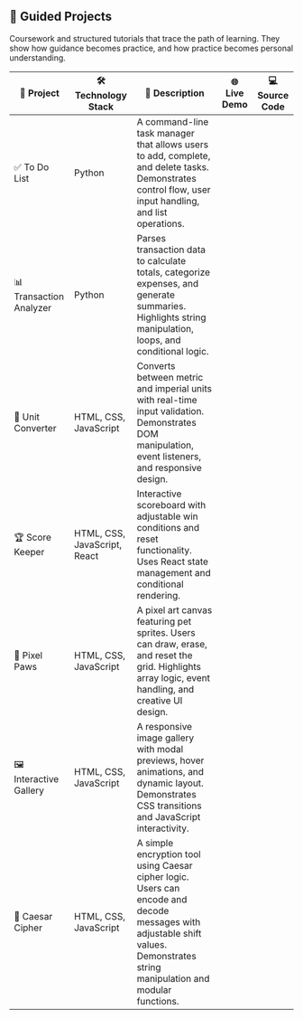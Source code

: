 ## 📘 Guided Projects

Coursework and structured tutorials that trace the path of learning. They show how guidance becomes practice, and how practice becomes personal understanding.


| 🧩 Project             | 🛠️ Technology Stack           | 📄 Description                                                                 | 🌐 Live Demo | 💻 Source Code |
|------------------------|-------------------------------|--------------------------------------------------------------------------------|--------------|----------------|
| ✅ To Do List          | Python                        | A command-line task manager that allows users to add, complete, and delete tasks. Demonstrates control flow, user input handling, and list operations. |              |                |
| 📊 Transaction Analyzer | Python                       | Parses transaction data to calculate totals, categorize expenses, and generate summaries. Highlights string manipulation, loops, and conditional logic. |              |                |
| 🔄 Unit Converter      | HTML, CSS, JavaScript         | Converts between metric and imperial units with real-time input validation. Demonstrates DOM manipulation, event listeners, and responsive design. |              |                |
| 🏆 Score Keeper        | HTML, CSS, JavaScript, React  | Interactive scoreboard with adjustable win conditions and reset functionality. Uses React state management and conditional rendering. |              |                |
| 🐾 Pixel Paws          | HTML, CSS, JavaScript         | A pixel art canvas featuring pet sprites. Users can draw, erase, and reset the grid. Highlights array logic, event handling, and creative UI design. |              |                |
| 🖼️ Interactive Gallery | HTML, CSS, JavaScript         | A responsive image gallery with modal previews, hover animations, and dynamic layout. Demonstrates CSS transitions and JavaScript interactivity. |              |                |
| 🔐 Caesar Cipher       | HTML, CSS, JavaScript         | A simple encryption tool using Caesar cipher logic. Users can encode and decode messages with adjustable shift values. Demonstrates string manipulation and modular functions. |              |                |
